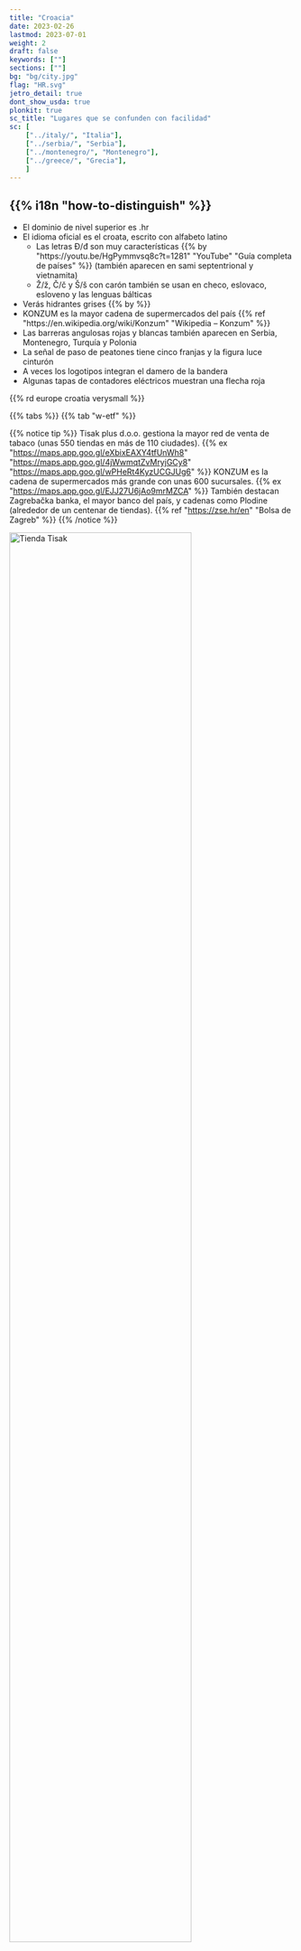 ```yaml
---
title: "Croacia"
date: 2023-02-26
lastmod: 2023-07-01
weight: 2
draft: false
keywords: [""]
sections: [""]  
bg: "bg/city.jpg"
flag: "HR.svg"
jetro_detail: true
dont_show_usda: true
plonkit: true
sc_title: "Lugares que se confunden con facilidad"
sc: [
    ["../italy/", "Italia"],
    ["../serbia/", "Serbia"],
    ["../montenegro/", "Montenegro"],
    ["../greece/", "Grecia"],
    ]
---
```


<div class="main-desciption country-description">
    <h2 class="section-title">{{% i18n "how-to-distinguish" %}}</h2>
    <ul class="rule-list">
        <li>El dominio de nivel superior es <span class="quiz">.hr</span></li>
        <li>El idioma oficial es el croata, escrito con <span class="quiz">alfabeto latino</span>
            <ul>
                <li>Las letras <span class="quiz">Đ/đ</span> son muy características {{% by "https://youtu.be/HgPymmvsq8c?t=1281" "YouTube" "Guía completa de países" %}} (también aparecen en sami septentrional y vietnamita)</li>
                <li><span class="quiz">Ž/ž</span>, <span class="quiz">Č/č</span> y <span class="quiz">Š/š</span> con carón también se usan en checo, eslovaco, esloveno y las lenguas bálticas</li>
            </ul>
        </li>
        <li>Verás hidrantes <span class="quiz">grises</span> {{% by %}}</li>
        <li><span class="quiz">KONZUM</span> es la mayor cadena de supermercados del país {{% ref "https://en.wikipedia.org/wiki/Konzum" "Wikipedia – Konzum" %}}</li>
        <li>Las barreras angulosas rojas y blancas también aparecen en <span class="quiz">Serbia</span>, <span class="quiz">Montenegro</span>, Turquía y Polonia</li>
        <li>La señal de paso de peatones tiene <span class="quiz">cinco</span> franjas y la figura luce <span class="quiz">cinturón</span></li>
        <li>A veces los logotipos integran el damero de la bandera</li>
        <li class="no-evidence">Algunas tapas de contadores eléctricos muestran una flecha roja</li>
    </ul>
    {{% rd europe croatia verysmall %}}
</div>


{{% tabs %}}
{{% tab "w-etf" %}}


{{% notice tip %}}
<span class="quiz">Tisak plus d.o.o.</span> gestiona la mayor red de venta de tabaco (unas 550 tiendas en más de 110 ciudades). {{% ex "https://maps.app.goo.gl/eXbixEAXY4tfUnWh8" "https://maps.app.goo.gl/4jWwmqtZvMryjGCy8" "https://maps.app.goo.gl/wPHeRt4KyzUCGJUg6" %}} <span class="quiz">KONZUM</span> es la cadena de supermercados más grande con unas 600 sucursales. {{% ex "https://maps.app.goo.gl/EJJ27U6jAo9mrMZCA" %}} También destacan Zagrebačka banka, el mayor banco del país, y cadenas como Plodine (alrededor de un centenar de tiendas). {{% ref "https://zse.hr/en" "Bolsa de Zagreb" %}}
{{% /notice %}}


<div class="googlemap-if no-margin">
<img src="/rule/europe/croatia/split_croatia_1.jpg" alt="Tienda Tisak" width="80%">
<img src="/rule/europe/croatia/sanski_most5.jpg" alt="Supermercado Konzum" width="80%">
</div>

{{% notice tip %}}
Busca hidrantes <span class="quiz">grises</span> con estas siluetas. {{% ex "https://maps.app.goo.gl/AMmHBiaDFtHiP4HH6" "https://maps.app.goo.gl/g2qqL7da2hxLLmpp8" "https://goo.gl/maps/eYjfXEc6J9LdLNzQ9" "https://goo.gl/maps/4bZdWCQskrcwxcjZ7" %}}{{% by %}}
{{% /notice %}}
<div class="googlemap-if no-margin">
<a data-flickr-embed="true" href="https://www.flickr.com/photos/khianti/9721208374/" title="Fire Hydrant"><img src="https://live.staticflickr.com/5537/9721208374_cea45cc06b_w.jpg" width="400" height="300" alt="Hidrante gris"/></a>
<a data-flickr-embed="true" href="https://www.flickr.com/photos/enjoythevieweu/19634605133/" title="Croatia fire hydrant"><img src="https://live.staticflickr.com/3830/19634605133_4666909443_w.jpg" width="400" height="267" alt="Hidrante en Croacia"/></a><script async src="//embedr.flickr.com/assets/client-code.js" charset="utf-8"></script>
</div>


{{% notice tip %}}
Hasta 2016 las matrículas eran blancas sin la franja azul de la UE, por lo que aún abundan coches sin ella. {{% ex "https://maps.app.goo.gl/4UrGHQ9JTgKQ3byCA" %}} Algunos marcos muestran un borde rojo tenue y muchas placas parecen completamente blancas; a veces verás el distintivo “HR”.
{{% /notice %}}

<div class="googlemap-if no-margin">
<img src="./plates.jpg" alt="Matrículas croatas" width="80%">
</div>

{{% notice tip %}}
Las barreras rojas y blancas de perfil marcado también están presentes en Serbia y Montenegro. {{% ex "https://maps.app.goo.gl/mcWv6gSwC1Z6T5Ks9" "https://maps.app.goo.gl/LRZzwVhj7UpxEd7C9" %}}
{{% /notice %}}

<div class="googlemap-if">
<iframe src="https://www.google.com/maps/embed?pb=!4v1681257855237!6m8!1m7!1s-6lZYbA9b6p5K4QNAfaqWw!2m2!1d43.70477921288174!2d16.65431128022726!3f59.73043798064389!4f-1.6613188077622675!5f1.5389236508821318" width="295" height="295" style="border:0;" allowfullscreen="" loading="lazy" referrerpolicy="no-referrer-when-downgrade"></iframe>
</div>

{{% notice tip %}}
El damero nacional aparece en escudos municipales y otros elementos urbanos.
{{% /notice %}}
<div class="googlemap-if">
<img src="./checker_pattern.jpg" alt="Logotipo con damero croata" width="80%">
</div>

{{% /tab %}}
{{% tab "Arquitectura" %}}

{{% notice tip %}}
En la costa verás tejados de teja roja y fachadas claras con detalles de piedra que recuerdan a Italia.
{{% /notice %}}
<div class="googlemap-if">
<iframe src="https://www.google.com/maps/embed?pb=!4v1681258300121!6m8!1m7!1slZs-Z1zYBPJY6RQTYVTqMw!2m2!1d45.44853836952011!2d18.84998536005318!3f37.84947944135776!4f-6.272975669624697!5f3.325193203789971" width="295" height="295" style="border:0;" allowfullscreen="" loading="lazy" referrerpolicy="no-referrer-when-downgrade"></iframe>
<iframe src="https://www.google.com/maps/embed?pb=!4v1681258354112!6m8!1m7!1sN4E-bh4bP4m4Wxl5p3C2Kw!2m2!1d44.8470102996249!2d13.84667364849221!3f39.065648589134216!4f-12.25160798101055!5f3.325193203789971" width="295" height="295" style="border:0;" allowfullscreen="" loading="lazy" referrerpolicy="no-referrer-when-downgrade"></iframe>
</div>

{{% /tab %}}
{{% tab "Carretera" %}}

{{% notice tip %}}
Los chevrones negros y rojos son habituales en las curvas.
{{% /notice %}}
<div class="googlemap-if">
<iframe src="https://www.google.com/maps/embed?pb=!4v1694314678924!6m8!1m7!1s8XipuyeQ6lop-HBkQEsGLw!2m2!1d45.47253516983014!2d18.91674277445001!3f193.25744698733536!4f-2.5463749573817154!5f1.5389236508821318" width="590" height="290" style="border:0;" allowfullscreen="" loading="lazy" referrerpolicy="no-referrer-when-downgrade"></iframe>
</div>
{{% /tab %}}
{{% tab "Bolardos" %}}
<div class="googlemap-if">
<iframe src="https://www.google.com/maps/embed?pb=!4v1681257980003!6m8!1m7!1sMsOMB1naVEv1czOvhAtJ3g!2m2!1d45.34458769417302!2d15.37503663079558!3f43.1214049711359!4f-20.64904948311542!5f3.325193203789971" width="295" height="295" style="border:0;" allowfullscreen="" loading="lazy" referrerpolicy="no-referrer-when-downgrade"></iframe>
<iframe src="https://www.google.com/maps/embed?pb=!4v1681258012669!6m8!1m7!1sqHxbw4HeMmgHJobzL91FrA!2m2!1d45.34482174447255!2d15.37483800339599!3f298.77476173043993!4f-23.468580312565678!5f3.325193203789971" width="295" height="295" style="border:0;" allowfullscreen="" loading="lazy" referrerpolicy="no-referrer-when-downgrade"></iframe>
</div>
{{% /tab %}}
{{% tab "🍄" %}}
<div class="googlemap-if">
<iframe src="https://www.google.com/maps/embed?pb=!4v1681258464332!6m8!1m7!1sAw8lcQqLTGYHVMAEKqb2Gw!2m2!1d45.30784246950383!2d18.42113629874204!3f34.46953077869004!4f-14.946028716990526!5f3.325193203789971" width="295" height="295" style="border:0;" allowfullscreen="" loading="lazy" referrerpolicy="no-referrer-when-downgrade"></iframe>
</div>
{{% /tab %}}
{{% /tabs %}}


<div class="main-desciption area-description">
    <h2 class="section-title">{{% i18n "narrow-down-the-area" %}}</h2>
    <ul class="rule-list">
        <li>Los prefijos fijos usan el formato <span class="quiz">0XX</span>; si los ves puedes localizar la región:
            <ul>
                <li>01x – {{% goto "https://goo.gl/maps/i3Nyem6V6EjqYRqh9" "Zagreb" map %}} (difíciles de encontrar)</li>
                <li>020 – Dubrovnik (raro)</li>
                <li>021 – {{% goto "https://goo.gl/maps/CCt8pwdTgwfgWkqAA" "Split" map %}}</li>
                <li>023 – {{% goto "https://goo.gl/maps/u7T7EiN1DYRfWziX9" "Zadar" map %}}</li>
                <li>051 – {{% goto "https://goo.gl/maps/VZ8V5GAc5m7YsewKA" "Rijeka" map %}}</li>
            </ul>
        </li>
    </ul>
</div>

{{% tabs %}}
{{% tab "Prefijos" %}}
{{% notice note %}}
En la práctica verás nombres de ciudades con mucha más frecuencia que prefijos, pero conviene tenerlos presentes como pista adicional.
{{% /notice %}}
<div class="googlemap-if">
<div class="unclickable"><img src="/rule/europe/croatia/areacode.png" alt="Prefijos de Croacia"></div>
<p>Fuente: <a href="https://web.archive.org/web/20110714164315/http://www.t-com.hr/privatni/telefon/pozivi/pozivni/medunarodni.asp">© T-Hrvatski Telekom – Međunarodni promet</a></p>
</div>
{{% /tab %}}
{{% /tabs %}}


<div class="main-desciption area-description">
    <h2 class="section-title">{{% i18n "narrow-down-the-city" %}}</h2>
    <ul class="rule-list">
        <li>Las llanuras interiores albergan grandes viñedos, pero algunas islas—sobre todo Vis—también están cubiertas de vides</li>
    </ul>
</div>

{{% tabs %}}
{{% tab "Isla de Vis" %}}
{{% notice tip %}}
La viticultura es la principal actividad de la isla; cerca del 15 % del suelo agrícola son viñedos. {{% ex "https://maps.app.goo.gl/SSWENqTiuXZhwL969" "https://maps.app.goo.gl/DqNBW2TBT3CkQvsN9" "https://maps.app.goo.gl/CDrhyrchMuPDJNdQ9" %}}
{{% /notice %}}
<img src="/rule/europe/croatia/vrbnicko_polje_1.jpg" alt="Viñedos en Vis">
</div>
{{% /tab %}}
{{% /tabs %}}
